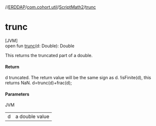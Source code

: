 //[ERDDAP](../../../index.md)/[com.cohort.util](../index.md)/[ScriptMath2](index.md)/[trunc](trunc.md)

# trunc

[JVM]\
open fun [trunc](trunc.md)(d: Double): Double

This returns the truncated part of a double.

#### Return

d truncated. The return value will be the same sign as d. !isFinite(d), this returns NaN. d=trunc(d)+frac(d);

#### Parameters

JVM

| | |
|---|---|
| d | a double value |